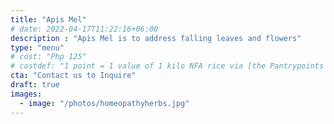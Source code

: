 ```yaml
---
title: "Apis Mel"
# date: 2022-04-17T11:22:16+06:00
description : "Apis Mel is to address falling leaves and flowers"
type: "menu"
# cost: "Php 125"
# costdef: "1 point = 1 value of 1 kilo NFA rice via [the Pantrypoints system](https://pantrypoints.com)"
cta: "Contact us to Inquire"
draft: true
images:
  - image: "/photos/homeopathyherbs.jpg"
---
```


